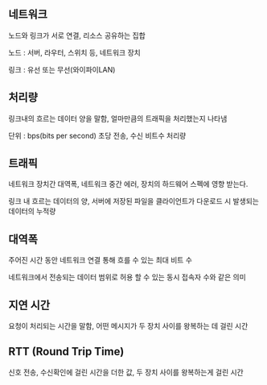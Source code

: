 ## 네트워크

노드와 링크가 서로 연결, 리소스 공유하는 집합

노드 : 서버, 라우터, 스위치 등, 네트워크 장치

링크 : 유선 또는 무선(와이파이LAN)

## 처리량

링크내의 흐르는 데이터 양을 말함, 얼마만큼의 트래픽을 처리했는지 나타냄

단위 : bps(bits per second) 초당 전송, 수신 비트수 처리량


## 트래픽

네트워크 장치간 대역폭, 네트워크 중간 에러, 장치의 하드웨어 스펙에 영향 받는다.

링크 내 흐르는 데이터의 양, 서버에 저장된 파일을 클라이언트가 다운로드 시 발생되는 데이터의 누적량

## 대역폭

주어진 시간 동안 네트워크 연결 통해 흐를 수 있는 최대 비트 수

네트워크에서 전송되는 데이터 범위로 허용 할 수 있는 동시 접속자 수와 같은 의미

## 지연 시간

요청이 처리되는 시간을 말함, 어떤 메시지가 두 장치 사이를 왕복하는 데 걸린 시간

## RTT (Round Trip Time)

신호 전송, 수신확인에 걸린 시간을 더한 값, 두 장치 사이를 왕복하는게 걸린 시간

